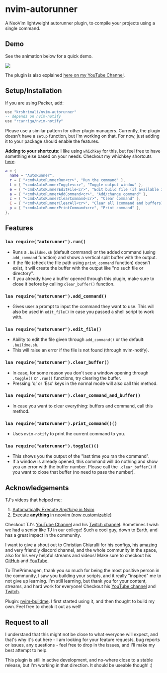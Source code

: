# nvim-autorunner

A NeoVim lightweight autorunner plugin, to compile your projects using a single command.

## Demo

See the animation below for a quick demo.

<img src="readme/AutoRunner.gif"/>

The plugin is also explained [here on my YouTube Channel](https://youtu.be/1tR_mrQXhJg).

## Setup/Installation

If you are using Packer, add:

```lua
use "krshrimali/nvim-autorunner"
-- depends on nvim-notify
use "rcarriga/nvim-notify"
```

Please use a similar pattern for other plugin managers. Currently, the plugin doesn't have a `setup` function, but I'm working on that. For now, just adding it to your package should enable the features.

**Adding to your shortcuts**: I like using `whichkey` for this, but feel free to have something else based on your needs. Checkout my whichkey shortcuts [here](https://github.com/krshrimali/nvim/blob/master/lua/user/whichkey.lua#L114).

```lua
a = {
  name = "AutoRunner",
  r = { "<cmd>AutoRunnerRun<cr>", "Run the command" },
  t = { "<cmd>AutoRunnerToggle<cr>", "Toggle output window" },
  e = { "<cmd>AutoRunnerEditFile<cr>", "Edit build file (if available in runtime directory)" },
  a = { "<cmd>AutoRunnerAddCommand<cr>", "Add/change command" },
  c = { "<cmd>AutoRunnerClearCommand<cr>", "Clear command" },
  C = { "<cmd>AutoRunnerClearAll<cr>", "Clear all (command and buffers)" },
  p = { "<cmd>AutoRunnerPrintCommand<cr>", "Print command" },
},
```

## Features

### `lua require("autorunner").run()`

- Runs a `.buildme.sh` (default command) or the added command (using `add_command` function) and shows a vertical split buffer with the output.
- If the file (check the file path using `print_command` function) doesn't exist, it will create the buffer with the output like "no such file or directory".
- If you already have a buffer opened through this plugin, make sure to close it before by calling `clear_buffer()` function.

### `lua require("autorunner").add_command()`

- Gives user a prompt to input the command they want to use. This will also be used in `edit_file()` in case you passed a shell script to work with.

### `lua require("autorunner").edit_file()`

- Ability to edit the file given through `add_command()` or the default: `.buildme.sh`.
- This will raise an error if the file is not found (through nvim-notify).

### `lua require("autorunner").clear_buffer()`

- In case, for some reason you don't see a window opening through `.toggle()` or `.run()` functions, try clearing the buffer.
- Pressing 'q' or 'Esc' keys in the normal mode will also call this method.

### `lua require("autorunner").clear_command_and_buffer()`

- In case you want to clear everything: buffers and command, call this method.

### `lua require("autorunner").print_command()()`

- Uses `nvim-notify` to print the current command to you.

### `lua require("autorunner").toggle()()`

- This shows you the output of the "last time you ran the command".
- If a window is already opened, this command will do nothing and show you an error with the buffer number. Please call the `.clear_buffer()` if you want to close that buffer (no need to pass the number).

## Acknowledgements

TJ's videos that helped me: 

1. [Automatically Execute *Anything* in Nvim](https://www.youtube.com/watch?v=9gUatBHuXE0)
2. [Execute **anything** in neovim (now customizable)](https://www.youtube.com/watch?v=HlfjpstqXwE)

Checkout TJ's [YouTube Channel](https://www.youtube.com/c/TJDeVries) and his [Twitch channel](https://www.twitch.tv/teej_dv). Sometimes I wish we had a senior like TJ in our college! Such a cool guy, down to Earth, and has a great impact in the community.

I want to give a shout out to Christian Chiarulli for his configs, his amazing and very friendly discord channel, and the whole community in the space, also for his very helpful streams and videos! Make sure to checkout his [GitHub](https://github.com/ChristianChiarulli) and [YouTube](https://www.youtube.com/channel/UCS97tchJDq17Qms3cux8wcA).

To ThePrimeagen, thank you so much for being the most positive person in the community, I saw you building your scripts, and it really "inspired" me to not give up learning. I'm still learning, but thank you for your content, streams, and hard work for everyone! Checkout his [YouTube channel](https://www.youtube.com/c/ThePrimeagen) and [Twitch](https://www.twitch.tv/ThePrimeagen).

Plugin: [nvim-buildme](https://github.com/ojroques/nvim-buildme/). I first started using it, and then thought to build my own. Feel free to check it out as well!

## Request to all

I understand that this might not be close to what everyone will expect, and that's why it's out here - I am looking for your feature requests, bug reports or issues, any questions - feel free to drop in the issues, and I'll make my best attempt to help.

This plugin is still in active development, and no-where close to a stable release, but I'm working in that direction. It should be useable though! :)
